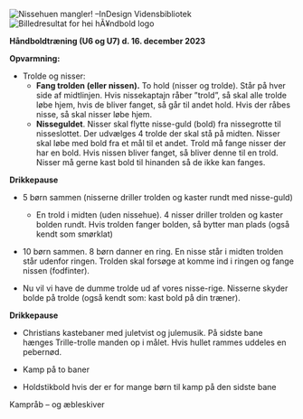 ﻿![Nissehuen mangler! –InDesign Vidensbibliotek](Aspose.Words.dd146f36-30d2-4ada-beda-78cc664054b1.001.png)![Billedresultat for hei hÃ¥ndbold logo](Aspose.Words.dd146f36-30d2-4ada-beda-78cc664054b1.002.jpeg)

**Håndboldtræning (U6 og U7) d. 16. december 2023**

**Opvarmning:**

- Trolde og nisser:
  - **Fang trolden (eller nissen).** To hold (nisser og trolde). Står på hver side af midtlinjen. Hvis nissekaptajn råber ”trold”, så skal alle trolde løbe hjem, hvis de bliver fanget, så går til andet hold. Hvis der råbes nisse, så skal nisser løbe hjem.  
  - **Nisseguldet**. Nisser skal flytte nisse-guld (bold) fra nissegrotte til nisseslottet. Der udvælges 4 trolde der skal stå på midten. Nisser skal løbe med bold fra et mål til et andet. Trold må fange nisser der har en bold. Hvis nissen bliver fanget, så bliver denne til en trold. Nisser må gerne kast bold til hinanden så de ikke kan fanges. 

**Drikkepause**

- 5 børn sammen (nisserne driller trolden og kaster rundt med nisse-guld)
  - En trold i midten (uden nissehue). 4 nisser driller trolden og kaster bolden rundt. Hvis trolden fanger bolden, så bytter man plads (også kendt som smørklat)
- 10 børn sammen. 8 børn danner en ring. En nisse står i midten trolden står udenfor ringen. Trolden skal forsøge at komme ind i ringen og fange nissen (fodfinter). 

- Nu vil vi have de dumme trolde ud af vores nisse-rige. Nisserne skyder bolde på trolde (også kendt som: kast bold på din træner). 

**Drikkepause**

- Christians kastebaner med juletvist og julemusik. På sidste bane hænges Trille-trolle manden op i målet. Hvis hullet rammes uddeles en pebernød.

- Kamp på to baner
- Holdstikbold hvis der er for mange børn til kamp på den sidste bane 

Kampråb – og æbleskiver


